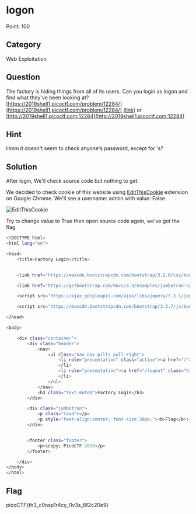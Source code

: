 # logon

Point: 100

## Category

Web Exploitation

## Question

The factory is hiding things from all of its users. Can you login as logon and find what they've been looking at? [https://2019shell1.picoctf.com/problem/12284/](https://2019shell1.picoctf.com/problem/12284/) [\(link\)](https://2019shell1.picoctf.com/problem/12284/) or [http://2019shell1.picoctf.com:12284](http://2019shell1.picoctf.com:12284)

## Hint

Hmm it doesn't seem to check anyone's password, except for 's?

## Solution

After login, We'll check source code but nothing to get.

We decided to check cookie of this website using [EditThisCookie](https://chrome.google.com/webstore/detail/editthiscookie/fngmhnnpilhplaeedifhccceomclgfbg?hl=en-US) extension on Google Chrome. We'll see a username: admin with value: False.

![EditThisCookie](https://github.com/m14ghost/PicoCTF-2019-Writeup/blob/master/Web%20Exploitation/Editthiscookie.png)

Try to change value to True then open source code again, we've got the flag

```bash
<!DOCTYPE html>
<html lang="en">

<head>
    <title>Factory Login</title>


    <link href="https://maxcdn.bootstrapcdn.com/bootstrap/3.2.0/css/bootstrap.min.css" rel="stylesheet">

    <link href="https://getbootstrap.com/docs/3.3/examples/jumbotron-narrow/jumbotron-narrow.css" rel="stylesheet">

    <script src="https://ajax.googleapis.com/ajax/libs/jquery/3.3.1/jquery.min.js"></script>

    <script src="https://maxcdn.bootstrapcdn.com/bootstrap/3.3.7/js/bootstrap.min.js"></script>

</head>

<body>

    <div class="container">
        <div class="header">
            <nav>
                <ul class="nav nav-pills pull-right">
                    <li role="presentation" class="active"><a href="/">Home</a>
                    </li>
                    <li role="presentation"><a href="/logout" class="btn btn-link pull-right">Sign Out</a>
                    </li>
                </ul>
            </nav>
            <h3 class="text-muted">Factory Login</h3>
        </div>

        <div class="jumbotron">
            <p class="lead"></p>
            <p style="text-align:center; font-size:30px;"><b>Flag</b>: <code>picoCTF{th3_c0nsp1r4cy_l1v3s_6f2c20e9}</code></p>
        </div>


        <footer class="footer">
            <p>&copy; PicoCTF 2019</p>
        </footer>

    </div>
</body>
</html>
```

## Flag

picoCTF{th3\_c0nsp1r4cy\_l1v3s\_6f2c20e9}

